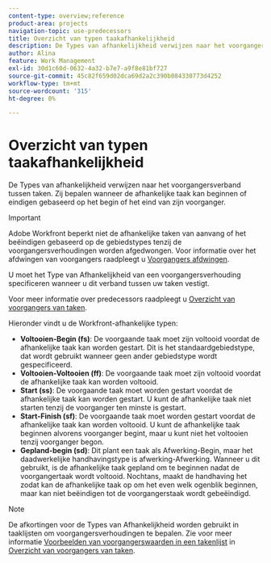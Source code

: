 ```yaml
---
content-type: overview;reference
product-area: projects
navigation-topic: use-predecessors
title: Overzicht van typen taakafhankelijkheid
description: De Types van afhankelijkheid verwijzen naar het voorgangersverband tussen taken. Zij bepalen wanneer de afhankelijke taak kan beginnen of eindigen gebaseerd op het begin of het eind van zijn voorganger.
author: Alina
feature: Work Management
exl-id: 30d1c60d-0632-4a32-b7e7-a9f8e81bf727
source-git-commit: 45c82f659d02dca69d2a2c390b084330773d4252
workflow-type: tm+mt
source-wordcount: '315'
ht-degree: 0%

---
```


# Overzicht van typen taakafhankelijkheid

De Types van afhankelijkheid verwijzen naar het voorgangersverband tussen taken. Zij bepalen wanneer de afhankelijke taak kan beginnen of eindigen gebaseerd op het begin of het eind van zijn voorganger.

>[!IMPORTANT]
>
>Adobe Workfront beperkt niet de afhankelijke taken van aanvang of het beëindigen gebaseerd op de gebiedstypes tenzij de voorgangersverhoudingen worden afgedwongen. Voor informatie over het afdwingen van voorgangers raadpleegt u [Voorgangers afdwingen](../../../manage-work/tasks/use-prdcssrs/enforced-predecessors.md).

U moet het Type van Afhankelijkheid van een voorgangersverhouding specificeren wanneer u dit verband tussen uw taken vestigt.

Voor meer informatie over predecessors raadpleegt u [Overzicht van voorgangers van taken](../../../manage-work/tasks/use-prdcssrs/predecessors-overview.md).

Hieronder vindt u de Workfront-afhankelijke typen:

* **Voltooien-Begin (fs)**: De voorgaande taak moet zijn voltooid voordat de afhankelijke taak kan worden gestart. Dit is het standaardgebiedstype, dat wordt gebruikt wanneer geen ander gebiedstype wordt gespecificeerd.
* **Voltooien-Voltooien (ff)**: De voorgaande taak moet zijn voltooid voordat de afhankelijke taak kan worden voltooid.
* **Start (ss)**: De voorgaande taak moet worden gestart voordat de afhankelijke taak kan worden gestart. U kunt de afhankelijke taak niet starten tenzij de voorganger ten minste is gestart.
* **Start-Finish (sf)**: De voorgaande taak moet worden gestart voordat de afhankelijke taak kan worden voltooid. U kunt de afhankelijke taak beginnen alvorens voorganger begint, maar u kunt niet het voltooien tenzij voorganger begon.
* **Gepland-begin (sd)**: Dit plant een taak als Afwerking-Begin, maar het daadwerkelijke handhavingstype is afwerking-Afwerking. Wanneer u dit gebruikt, is de afhankelijke taak gepland om te beginnen nadat de voorgangertaak wordt voltooid. Nochtans, maakt de handhaving het zodat kan de afhankelijke taak op om het even welk ogenblik beginnen, maar kan niet beëindigen tot de voorgangerstaak wordt gebeëindigd.

>[!NOTE]
>
>De afkortingen voor de Types van Afhankelijkheid worden gebruikt in taaklijsten om voorgangersverhoudingen te bepalen. Zie voor meer informatie [Voorbeelden van voorgangerswaarden in een takenlijst](/help/quicksilver/manage-work/tasks/use-prdcssrs/predecessors-overview.md#examples-of-predecessor-values-in-a-task-list) in [Overzicht van voorgangers van taken](/help/quicksilver/manage-work/tasks/use-prdcssrs/predecessors-overview.md).


